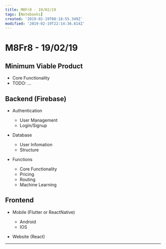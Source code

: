 ```yaml
---
title: M8Fr8 - 19/02/19
tags: [Notebooks]
created: '2019-02-19T08:18:55.349Z'
modified: '2019-02-19T22:14:36.614Z'
---
```


# M8Fr8 - 19/02/19

## Minimum Viable Product

* Core Functionality
* TODO: ...

## Backend (Firebase)

* Authentication
  * User Management
  * Login/Signup
  
* Database
  * User Infomation
  * Structure

* Functions
  * Core Functionality
  * Pricing
  * Routing
  * Machine Learning
  
## Frontend

* Mobile (Flutter or ReactNative)
  * Android
  * IOS

* Website (React)

----
